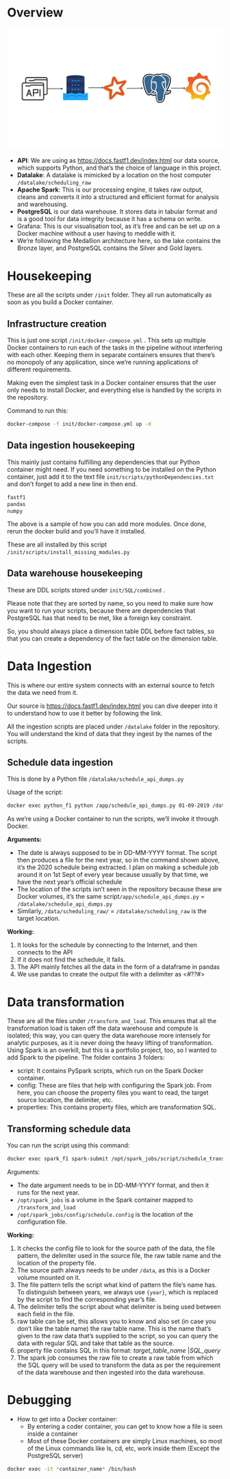 # Overview

![data-pipeline](img/schedule-pipeline.jpg)

- **API**: We are using as https://docs.fastf1.dev/index.html  our data source, which supports Python, and that’s the choice of language in this project.
- **Datalake**: A datalake is mimicked by a location on the host computer `/datalake/scheduling_raw`
- **Apache Spark**: This is our processing engine, it takes raw output, cleans and converts it into a structured and efficient format for analysis and warehousing.
- **PostgreSQL** is our data warehouse. It stores data in tabular format and is a good tool for data integrity because it has a schema on write.
- Grafana: This is our visualisation tool, as it’s free and can be set up on a Docker machine without a user having to meddle with it.
- We’re following the Medallion architecture here, so the lake contains the Bronze layer, and PostgreSQL contains the Silver and Gold layers.

# Housekeeping

These are all the scripts under `/init` folder. They all run automatically as soon as you build a Docker container.

## Infrastructure creation

This is just one script `/init/docker-compose.yml` . This sets up multiple Docker containers to run each of the tasks in the pipeline without interfering with each other. Keeping them in separate containers ensures that there’s no monopoly of any application, since we’re running applications of different requirements.

Making even the simplest task in a Docker container ensures that the user only needs to install Docker, and everything else is handled by the scripts in the repository.

Command to run this:

```bash
docker-compose -f init/docker-compose.yml up -d
```

## Data ingestion housekeeping

This mainly just contains fulfilling any dependencies that our Python container might need. If you need something to be installed on the Python container, just add it to the text file `init/scripts/pythonDependencies.txt` and don’t forget to add a new line in then end.

```
fastf1
pandas
numpy

```

The above is a sample of how you can add more modules. Once done, rerun the docker build and you’ll have it installed.

These are all installed by this script `/init/scripts/install_missing_modules.py`

## Data warehouse housekeeping

These are DDL scripts stored under `init/SQL/combined` . 

Please note that they are sorted by name, so you need to make sure how you want to run your scripts, because there are dependencies that PostgreSQL has that need to be met, like a foreign key constraint. 

So, you should always place a dimension table DDL before fact tables, so that you can create a dependency of the fact table on the dimension table.

# Data Ingestion

This is where our entire system connects with an external source to fetch the data we need from it.

Our source is https://docs.fastf1.dev/index.html you can dive deeper into it to understand how to use it better by following the link.

All the ingestion scripts are placed under `/datalake` folder in the repository. You will understand the kind of data that they ingest by the names of the scripts.

## Schedule data ingestion

This is done by a Python file `/datalake/schedule_api_dumps.py` 

Usage of the script:

```bash
docker exec python_f1 python /app/schedule_api_dumps.py 01-09-2019 /data/scheduling_raw/
```

As we’re using a Docker container to run the scripts, we’ll invoke it through Docker.

**Arguments:**

- The date is always supposed to be in DD-MM-YYYY format. The script then produces a file for the next year, so in the command shown above, it’s the 2020 schedule being extracted. I plan on making a schedule job around it on 1st Sept of every year because usually by that time, we have the next year’s official schedule
- The location of the scripts isn’t seen in the repository because these are Docker volumes, it’s the same script`/app/schedule_api_dumps.py` = `/datalake/schedule_api_dumps.py`
- Similarly, `/data/scheduling_raw/` = `/datalake/scheduling_raw` is the target location.

**Working:**

1. It looks for the schedule by connecting to the Internet, and then connects to the API
2. If it does not find the schedule, it fails.
3. The API mainly fetches all the data in the form of a dataframe in pandas
4. We use pandas to create the output file with a delimiter as <#??#>

# Data transformation

These are all the files under `/transform_and_load`. This ensures that all the transformation load is taken off the data warehouse and compute is isolated; this way, you can query the data warehouse more intensely for analytic purposes, as it is never doing the heavy lifting of transformation. Using Spark is an overkill, but this is a portfolio project, too, so I wanted to add Spark to the pipeline. The folder contains 3 folders:

- script: It contains PySpark scripts, which run on the Spark Docker container.
- config: These are files that help with configuring the Spark job. From here, you can choose the property files you want to read, the target source location, the delimiter, etc.
- properties: This contains property files, which are transformation SQL.

## Transforming schedule data

You can run the script using this command:

```bash
docker exec spark_f1 spark-submit /opt/spark_jobs/script/schedule_transformer.py 01-09-2019 /opt/spark_jobs/config/schedule.config
```

Arguments:

- The date argument needs to be in DD-MM-YYYY format, and then it runs for the next year.
- `/opt/spark_jobs` is a volume in the Spark container mapped to `/transform_and_load`
- `/opt/spark_jobs/config/schedule.config` is the location of the configuration file.

**Working:**

1. It checks the config file to look for the source path of the data, the file pattern, the delimiter used in the source file, the raw table name and the location of the property file.
2. The source path always needs to be under `/data`, as this is a Docker volume mounted on it.
3. The file pattern tells the script what kind of pattern the file’s name has. To distinguish between years, we always use `{year}`, which is replaced by the script to find the corresponding year’s file.
4.  The delimiter tells the script about what delimiter is being used between each field in the file.
5. raw table can be set, this allows you to know and also set (in case you don’t like the table name) the raw table name. This is the name that’s given to the raw data that’s supplied to the script, so you can query the data with regular SQL and take that table as the source.
6. property file contains SQL in this format: *target_table_name* |*SQL_query* 
7. The spark job consumes the raw file to create a raw table from which the SQL query will be used to transform the data as per the requirement of the data warehouse and then ingested into the data warehouse.

# Debugging

- How to get into a Docker container:
    - By entering a coder container, you can get to know how a file is seen inside a container
    - Most of these Docker containers are simply Linux machines, so most of the Linux commands like ls, cd, etc, work inside them (Except the PostgreSQL server)

```bash
docker exec -it *container_name* /bin/bash
```